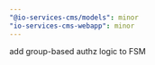 ```yaml
---
"@io-services-cms/models": minor
"io-services-cms-webapp": minor
---
```


add group-based authz logic to FSM
